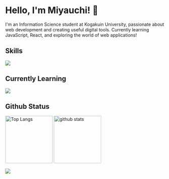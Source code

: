 # Hello, I'm Miyauchi! 👋

I'm an Information Science student at Kogakuin University, passionate about web development and creating useful digital tools. Currently learning JavaScript, React, and exploring the world of web applications!

  
  
## Skills
![](https://skillicons.dev/icons?i=html,css,js)


## Currently Learning
![](https://skillicons.dev/icons?i=typescript,python,react)



## Github Status

<p align="left"> 
  <img alt="Top Langs" height="150px" src="https://github-readme-stats.vercel.app/api/top-langs/?username=Kou-web06&layout=compact&show_icons=true&theme=default" />
  <img alt="github stats" height="150px" src="https://github-readme-stats.vercel.app/api?username=Kou-web06&theme=default&show_icons=ture" />
</p>
  
  
<img src="https://github-profile-trophy.vercel.app/?username=Kou-web06&theme=juicyfresh&no-bg=true" />



